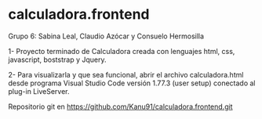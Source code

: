 # calculadora.frontend
Grupo 6: Sabina Leal, Claudio Azócar y Consuelo Hermosilla

1- Proyecto terminado de Calculadora creada con lenguajes html, css, javascript, boststrap y Jquery. 


2- Para visualizarla y que sea funcional, abrir el archivo calculadora.html desde  programa Visual Studio Code versión 1.77.3 (user setup) conectado al plug-in LiveServer.

Repositorio git en https://github.com/Kanu91/calculadora.frontend.git
